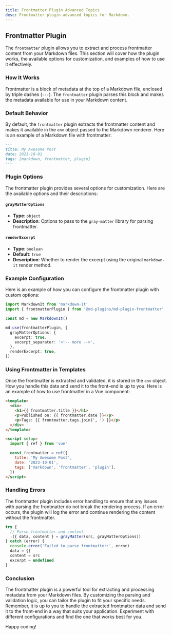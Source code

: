 ```yaml
---
title: Frontmatter Plugin Advanced Topics
desc: Frontmatter plugin advanced topics for Markdown.
---
```


## Frontmatter Plugin

The `frontmatter` plugin allows you to extract and process frontmatter content from your Markdown files. This section will cover how the plugin works, the available options for customization, and examples of how to use it effectively.

### How It Works

Frontmatter is a block of metadata at the top of a Markdown file, enclosed by triple dashes (`---`). The `frontmatter` plugin parses this block and makes the metadata available for use in your Markdown content.

### Default Behavior

By default, the `frontmatter` plugin extracts the frontmatter content and makes it available in the `env` object passed to the Markdown renderer. Here is an example of a Markdown file with frontmatter:

```markdown
---
title: My Awesome Post
date: 2023-10-01
tags: [markdown, frontmatter, plugin]
---
```

### Plugin Options

The frontmatter plugin provides several options for customization. Here are the available options and their descriptions:

#### `grayMatterOptions`

- **Type**: `object`
- **Description**: Options to pass to the `gray-matter` library for parsing frontmatter.

#### `renderExcerpt`

- **Type**: `boolean`
- **Default**: `true`
- **Description**: Whether to render the excerpt using the original `markdown-it` render method.

### Example Configuration

Here is an example of how you can configure the frontmatter plugin with custom options:

```typescript
import MarkdownIt from 'markdown-it'
import { frontmatterPlugin } from '@md-plugins/md-plugin-frontmatter'

const md = new MarkdownIt()

md.use(frontmatterPlugin, {
  grayMatterOptions: {
    excerpt: true,
    excerpt_separator: '<!-- more -->',
  },
  renderExcerpt: true,
})
```

### Using Frontmatter in Templates

Once the frontmatter is extracted and validated, it is stored in the `env` object. How you handle this data and send it to the front-end is up to you. Here is an example of how to use frontmatter in a Vue component:

```html
<template>
  <div>
    <h1>{{ frontmatter.title }}</h1>
    <p>Published on: {{ frontmatter.date }}</p>
    <p>Tags: {{ frontmatter.tags.join(', ') }}</p>
  </div>
</template>

<script setup>
  import { ref } from 'vue'

  const frontmatter = ref({
    title: 'My Awesome Post',
    date: '2023-10-01',
    tags: ['markdown', 'frontmatter', 'plugin'],
  })
</script>
```

### Handling Errors

The frontmatter plugin includes error handling to ensure that any issues with parsing the frontmatter do not break the rendering process. If an error occurs, the plugin will log the error and continue rendering the content without the frontmatter.

```typescript
try {
  // Parse frontmatter and content
  ;({ data, content } = grayMatter(src, grayMatterOptions))
} catch (error) {
  console.error('Failed to parse frontmatter:', error)
  data = {}
  content = src
  excerpt = undefined
}
```

### Conclusion

The frontmatter plugin is a powerful tool for extracting and processing metadata from your Markdown files. By customizing the parsing and validation logic, you can tailor the plugin to fit your specific needs. Remember, it is up to you to handle the extracted frontmatter data and send it to the front-end in a way that suits your application. Experiment with different configurations and find the one that works best for you.

Happy coding!
